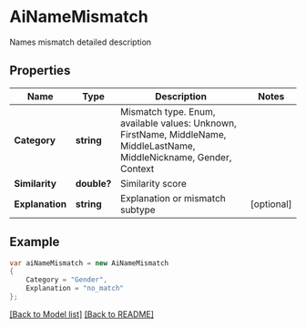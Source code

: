 # AiNameMismatch
Names mismatch detailed description             

## Properties
Name | Type | Description | Notes
------------ | ------------- | ------------- | -------------
**Category** | **string** | Mismatch type. Enum, available values: Unknown, FirstName, MiddleName, MiddleLastName, MiddleNickname, Gender, Context | 
**Similarity** | **double?** | Similarity score              | 
**Explanation** | **string** | Explanation or mismatch subtype              | [optional] 


## Example
```csharp
var aiNameMismatch = new AiNameMismatch
{
    Category = "Gender",
    Explanation = "no_match"
};
```

[[Back to Model list]](Models.md) [[Back to README]](README.md)

